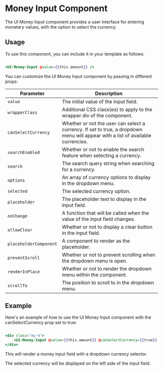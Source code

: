 # Money Input Component

The UI Money Input component provides a user interface for entering monetary values, with the option to select the currency.

## Usage

To use this component, you can include it in your template as follows:

```hbs

<UI-Money-Input @value={{this.amount}} />

```

You can customize the UI Money Input component by passing in different props:


| Parameter                 | Description                                                                                                                     |
|----------------------|---------------------------------------------------------------------------------------------------------------------------------|
| `value`                | The initial value of the input field.                                                                                           
| `wrapperClass`         | Additional CSS class(es) to apply to the wrapper div of the component.                                                          
| `canSelectCurrency`    | Whether or not the user can select a currency. If set to true, a dropdown menu will appear with a list of available currencies. 
| `searchEnabled`        | Whether or not to enable the search feature when selecting a currency.                                                          
| `search`              | The search query string when searching for a currency.                                                                          |
| `options`              | An array of currency options to display in the dropdown menu.                                                                   
| `selected`             | The selected currency option.                                                                                                   
| `placeholder`          | The placeholder text to display in the input field.                                                                             
| `onChange`             | A function that will be called when the value of the input field changes.                                                       
| `allowClear`           | Whether or not to display a clear button in the input field.                                                                    
| `placeholderComponent` | A component to render as the placeholder.                                                                                       
| `preventScroll`        | Whether or not to prevent scrolling when the dropdown menu is open.                                                             
| `renderInPlace`        | Whether or not to render the dropdown menu within the component.                                                                
| `scrollTo`             | The position to scroll to in the dropdown menu.                                                                                 |

## Example

Here's an example of how to use the UI Money Input component with the canSelectCurrency prop set to true:


```hbs

<div class="my-4">
    <UI-Money-Input @value={{this.amount}} @canSelectCurrency={{true}} />
</div>

```

This will render a money input field with a dropdown currency selector. 

The selected currency will be displayed on the left side of the input field.
